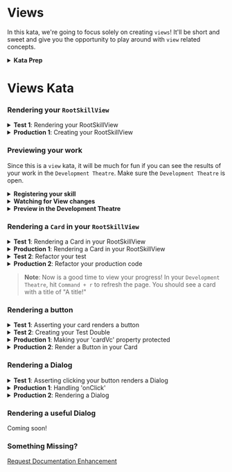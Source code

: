 # Views

In this kata, we're going to focus solely on creating `views`! It'll be short and sweet and give you the opportunity to play around with `view` related concepts.


<details>
<summary><strong>Kata Prep</strong></summary>

## Pre-requisites
1. Make sure your `Development Theatre` is running.

## Step 1: Create your `skill`

### Create a new directory for your kata

```bash
cd ~/path/to/your/spruce/projects
mkdir katas
```

### Create a new skill

```bash
cd katas
spruce create.skill views-kata
```

### Name your `skill`

> *Note*: Your `skill` name should be unique, so if you did this kata before, you may want to name it something different.

* Name: `Views Kata`
* Description: `A kata to practice creating views!`

### Open your `skill` in VS Code

> *Note*: You can follow the instructions printed in the `cli` or use the command below.

```bash
cd views-kata && code .
```

Then, open the terminal in VS Code and run:

```bash
spruce setup.vscode
```
Hit `Enter` to accept all setup options.

Then complete the following:

1. Open the Command Palette by using `cmd+shift+p` and search type: "Manage"
2. Select "Tasks: Manage Automatic Tasks"
3. Then select "Allow Automatic Tasks"
4. Open the Command Palette again type "reload" and select "Reload Window"

The Test Runner should open and begin installing additional requirements.

When it's done, you should see a message that says `Ready and waiting...`


## Step 2: Create your first test

### Create the test file

1. Hit `ctrl+space` (if you have the shortcuts setup) and hit enter. 
    - If you don't have the shortcuts setup, you can type `spruce create.test` in your terminal and hit `Enter`.
2. Select "Behavioral"
3. For "What are you testing?", type "Root skill view"
4. For "Camel case name", hit Enter (it should say "rootSkillView")
5. For "Which abstract test class do you want to extend?" select "AbstractSpruceFixtureTest"
6. Close the terminal window and get back to the Test Runner.
    - There should be one failing test.
    - The test will explain that before you can do any tests, you need to run `spruce set.remote`
7. Hit `ctrl+space` and type `set.remote` and hit `Enter`.
    - You will be prompted for more dependencies to install. Hit `Enter` to accept them all.
8. For your remote, select "Local"
    - Allow the rest of the dependencies to install
    - If prompted for remote again, select "Local" again
9. Close the terminal window and get back to the Test Runner.
    - The test should now be failing beacuse `false` does not equal `true`.
10. Click on the failing test in the Test Runner and click "Open" to open the test file.

### Prep the test file

1. Clear out the contents of the first test
1. Delete the second test
2. Delete `class RootSkillView {}` at the bottom of the test file

Your test should now be passing.

</details>

# Views Kata

### Rendering your `RootSkillView`

<details>
<summary><strong>Test 1</strong>: Rendering your RootSkillView</summary>

In your first test, add the following:

```typescript
@test()
protected async canCreateRootSkillView() {
    this.views.Controller('.root', {})
}
```
> *Note*: It's ok to have some type errors here, they'll go away as you add more code.

</details>

<details>
<summary><strong>Production 1</strong>: Creating your RootSkillView</summary>

In order for this test to pass, you need to create your first `view`, a `RootSkillView`.

1. Hit `ctrl+space` and type `create.view` and hit `Enter`.
2. Select "Skill View Controller"
    - Let the dependencies install
3. When prompted for if you would like to create your root skill view controller, hit `Enter` to accept the default.
4. Now update your failing test to reference the `RootSkillView` you just created.

```typescript
@test()
protected async canCreateRootSkillView() {
    this.views.Controller('views-kata.root', {})
}
```

> *Note*: The `views-kata` is the `namespace` of your skill and the `root` is the name of your view. The `namespace` will match whatever you named your skill, but you can check in your `package.json` to see what it is. Check under `skill.namespace`.

</details>

### Previewing your work

Since this is a `view` kata, it will be much for fun if you can see the results of your work in the `Development Theatre`. Make sure the `Development Theatre` is open.

<details>
<summary><strong>Registering your skill</strong></summary>

1. Hit `ctrl+space` and type `register` and hit `Enter`.

You will be asked for a name and a namespace, if this is your first time doing this, name it `Views Kata` and make sure the namespace is `views-kata`.
</details>

<details>
<summary><strong>Watching for View changes</strong></summary>

1. Hit `ctrl+space` and type `watch.watch` and hit `Enter`.
2. Once the watcher is running, change back to the Test Reporter.

</details>

<details>
<summary><strong>Preview in the Development Theatre</strong></summary>

1. In the `Development Theatre`, hit `Command + Shift + n`
2. In the "Jump to" Dialog, type `views-kata.root` and select the option in the dropdown.
3. Hit "Go"

> *Note*: For now, you're going to see a blank screen. That is fine, just wait until you render your first card!

</details>

### Rendering a `Card` in your `RootSkillView`

<details>
<summary><strong>Test 1</strong>: Rendering a Card in your RootSkillView</summary>

```typescript
@test()
protected canCreateRootSkillView() {
    this.views.Controller('views-kata.root', {})
}

@test()
protected rendersACard() {
    const vc = this.views.Controller('views-kata.root', {})
    vcAssert.assertSkillViewRendersCard(vc)
}
```
</details>

<details>
<summary><strong>Production 1</strong>: Rendering a Card in your RootSkillView</summary>
 
 ```typescript
// Step 2. Declare the cardVc property (declare property after constructing the card using 'Command + .')
private cardVc: CardViewController

public constructor(options: ViewControllerOptions) {
    super(options)

    // Step 1. Construct a CardViewController
    this.cardVc = this.Controller('card', {
        header: {
            title: 'A title!',
        },
    })
}

public render(): SkillView {
    return {
        layouts: [
            {
                // Step 3. Render the card
                cards: [this.cardVc.render()],
            },
        ],
    }
}
```
 
</details>

<details>
<summary><strong>Test 2</strong>: Refactor your test</summary>

```typescript
// Step 3. Declare the 'vc' property that will be used in all tests. 
// Use "!" to suppress the error about it not being initialized in the constructor
private vc!: RootSkillViewController

// Step 1. Declare beforeEach()
protected async beforeEach() {
    await super.beforeEach()
    // Step 2. Move the vc declaration here
    this.vc = this.views.Controller('views-kata.root', {})
}

// Step 4. delete the 'canCreateRootSkillView' test 

@test()
protected rendersACard() {
    // Step 5. User 'this.vc' instead of constructing a new vc
    vcAssert.assertSkillViewRendersCard(this.vc)
}
```
</details>

<details>
<summary><strong>Production 2</strong>: Refactor your production code</summary>

```ts
public constructor(options: ViewControllerOptions) {
    super(options)

    // Step 1. Select the construction or your skill view and hit 'Ctrl + Shift + r'
    // and select 'Extract to method in class...'. Name it `CardVc`
    this.cardVc = this.CardVc()
}

private CardVc(): CardViewController {
    return this.Controller('card', {
        header: {
            title: 'A title!',
        },
    })
}

```
</details>

> **Note**: Now is a good time to view your progress! In your `Development Theatre`, hit `Command + r` to refresh the page. You should see a card with a title of "A title!"

### Rendering a button

<details>
<summary><strong>Test 1</strong>: Asserting your card renders a button</summary>

```typescript
@test()
protected cardRendersButton() {
    buttonAssert.cardRendersButton(this.vc.getCardVc(), 'my-button')
}

```
>**Note**: You will get an error that 'getCardVc()' does not exist on your View Controller. This is a-ok because we're about to make a Test Double!

</details>

<details>
<summary><strong>Test 2</strong>: Creating your Test Double</summary>

```typescript
@fake.login()
@suite()
export default class RootSkillViewTest extends AbstractSpruceFixtureTest {
    // Step 5. Change the type on the 'vc' property to be your Spy
    private vc!: SpyRootSkillView

    protected async beforeEach() {
        // Step 4. Override the Class for your View Controller to be your Spy
        this.views.setController('views-kata.root', SpyRootSkillView)

        // Step 6. Typecast the vc to be your Spy
        this.vc = this.views.Controller(
            'views-kata.root',
            {}
        ) as SpyRootSkillView
    }

    @test()
    protected rendersACard() {
        vcAssert.assertSkillViewRendersCard(this.vc)
    }

    // Step 1. Declare your new test
    @test()
    protected cardRendersButton() {
        // Step 2. Use the buttonAssert utility to assert the button is rendering
        buttonAssert.cardRendersButton(this.vc.getCardVc(), 'my-button')
    }
}

// Step 3. Create your Test Double (a Spy) that extends your RootSkillViewController
class SpyRootSkillView extends RootSkillViewController {
    public getCardVc() {
        return this.cardVc
    }
}
```

>**Note**: You will get an error that 'this.cardVc` in your spy is not accessible because it is private, lets fix that next!

>**Note**: Also, your test is not passing, that's fine too. That is next.


</details>

<details>
<summary><strong>Production 1</strong>: Making your 'cardVc' property protected</summary>

```typescript
// Step 1. Change the cardVc property to be protected in your Root.svc
protected cardVc: CardViewController
```
</details>

<details>
<summary><strong>Production 2</strong>: Render a Button in your Card</summary>

```typescript

private CardVc(): CardViewController {
    return this.Controller('card', {
        header: {
            title: 'A title!',
        },
        // Step 1. Add a footer with a single button with the id of 'my-button'
        footer: {
            buttons: [
                {
                    id: 'my-button',
                    // Step 2 (optional): Play around with different properties of the button
                    label: 'My button',
                    type: 'primary',
                },
            ],
        },
    })
}
```

>**Note**: Everything should be passing now! Refresh the front end! Also, play around with different properties on the button and refresh to see their effect!

</details>

### Rendering a Dialog

<details>
<summary><strong>Test 1</strong>: Asserting clicking your button renders a Dialog</summary>

```ts

// Step 1. Declare a new test
@test()
protected async clickingButtonRendersDialog() {
    // Step 2. Use the 'vcAssert' util to assert the dialog renders
    await vcAssert.assertRendersDialog(this.vc, () =>
        // Step 3. Use the 'interactor' util to click the button in your card
        interactor.clickButton(this.vc.getCardVc(), 'my-button')
    )
}

```
> **Note**: Make sure your test is `async` since we'll be interacting with Views
> **Note**: You will first get an error that your Button does not have an 'onClick' set, so let's fix that!

</details>

<details>
<summary><strong>Production 1</strong>: Handling 'onClick'</summary>

```typescript
private CardVc(): CardViewController {
    return this.Controller('card', {
        header: {
            title: 'A title!',
        },
        footer: {
            buttons: [
                {
                    id: 'my-button',
                    label: 'My button',
                    type: 'primary',
                    // Step 1. Add an onClick to your button and pass it a method bound to self
                    onClick: this.handleClick.bind(this),
                },
            ],
        },
    })
}

// Step 2. Declare the handleClick method
private async handleClick() {}
```

> **Note**: Now your test will fail because you're not rendering a Dialog, which makes sense if you think about it. 😜

</details>

<details>
<summary><strong>Production 2</strong>: Rendering a Dialog</summary>

```typescript
private async handleClick() {
    // Step 1. Use the 'renderInDialog' method to render an empty Dialog
    this.renderInDialog({
        header: {
            title: "I'm a dialog!",
        },
    })
}
```

> **Note**: Now your test should be passing! 🎉 Go ahead and refresh in the `Development Theater` to see it in action!

</details>

### Rendering a useful Dialog

Coming soon!


### Something Missing?

<div class="grid-buttons">
    <a class="btn" href="https://forms.gle/2ZMtwUxg1egV8sHT8">Request Documentation Enhancement</a>
</div>